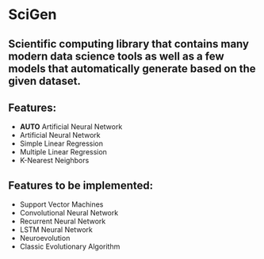 # SciGen
## Scientific computing library that contains many modern data science tools as well as a few models that automatically generate based on the given dataset.
 
## Features:
  * **AUTO** Artificial Neural Network
  * Artificial Neural Network
  * Simple Linear Regression
  * Multiple Linear Regression
  * K-Nearest Neighbors
   
## Features to be implemented:
  * Support Vector Machines
  * Convolutional Neural Network
  * Recurrent Neural Network
  * LSTM Neural Network
  * Neuroevolution
  * Classic Evolutionary Algorithm
